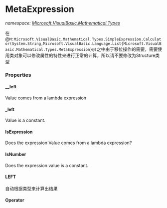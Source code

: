 ﻿# MetaExpression
_namespace: [Microsoft.VisualBasic.Mathematical.Types](./index.md)_

在@``M:Microsoft.VisualBasic.Mathematical.Types.SimpleExpression.Calculator(System.String,Microsoft.VisualBasic.Language.List{Microsoft.VisualBasic.Mathematical.Types.MetaExpression}@)``之中由于移位操作的需要，需要使用类对象可以修改属性的特性来进行正常的计算，所以请不要修改为Structure类型




### Properties

#### __left
Value comes from a lambda expression
#### _left
Value is a constant.
#### IsExpression
Does the expression Value comes from a lambda expression?
#### IsNumber
Does the expression value is a constant.
#### LEFT
自动根据类型来计算出结果
#### Operator

